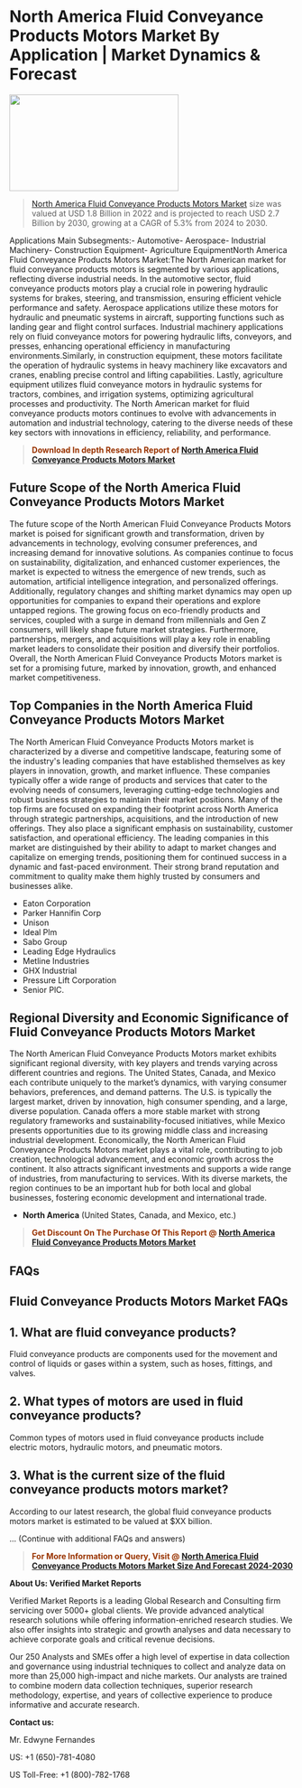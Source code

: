 <p><h1>North America Fluid Conveyance Products Motors Market By Application | Market Dynamics & Forecast</h1><p><img class="aligncenter size-medium wp-image-105565" src="https://ffe5etoiles.com/wp-content/uploads/2025/01/MST7-300x171.png" alt="" width="300" height="171" /></p><blockquote><p><a href="https://www.verifiedmarketreports.com/download-sample/?rid=71282&utm_source=Github-NA&utm_medium=384" target="_blank">North America Fluid Conveyance Products Motors Market</a> size was valued at USD 1.8 Billion in 2022 and is projected to reach USD 2.7 Billion by 2030, growing at a CAGR of 5.3% from 2024 to 2030.</p></blockquote>Applications Main Subsegments:- Automotive- Aerospace- Industrial Machinery- Construction Equipment- Agriculture EquipmentNorth America Fluid Conveyance Products Motors Market:The North American market for fluid conveyance products motors is segmented by various applications, reflecting diverse industrial needs. In the automotive sector, fluid conveyance products motors play a crucial role in powering hydraulic systems for brakes, steering, and transmission, ensuring efficient vehicle performance and safety. Aerospace applications utilize these motors for hydraulic and pneumatic systems in aircraft, supporting functions such as landing gear and flight control surfaces. Industrial machinery applications rely on fluid conveyance motors for powering hydraulic lifts, conveyors, and presses, enhancing operational efficiency in manufacturing environments.Similarly, in construction equipment, these motors facilitate the operation of hydraulic systems in heavy machinery like excavators and cranes, enabling precise control and lifting capabilities. Lastly, agriculture equipment utilizes fluid conveyance motors in hydraulic systems for tractors, combines, and irrigation systems, optimizing agricultural processes and productivity. The North American market for fluid conveyance products motors continues to evolve with advancements in automation and industrial technology, catering to the diverse needs of these key sectors with innovations in efficiency, reliability, and performance.</p><blockquote><p><span style="color: #993300;"><strong>Download In depth Research Report of <a href="https://www.verifiedmarketreports.com/download-sample/?rid=71282&utm_source=Github-NA&utm_medium=384">North America Fluid Conveyance Products Motors Market</a></strong></span></p></blockquote><h2>Future Scope of the North America Fluid Conveyance Products Motors Market</h2><p>The future scope of the North American Fluid Conveyance Products Motors market is poised for significant growth and transformation, driven by advancements in technology, evolving consumer preferences, and increasing demand for innovative solutions. As companies continue to focus on sustainability, digitalization, and enhanced customer experiences, the market is expected to witness the emergence of new trends, such as automation, artificial intelligence integration, and personalized offerings. Additionally, regulatory changes and shifting market dynamics may open up opportunities for companies to expand their operations and explore untapped regions. The growing focus on eco-friendly products and services, coupled with a surge in demand from millennials and Gen Z consumers, will likely shape future market strategies. Furthermore, partnerships, mergers, and acquisitions will play a key role in enabling market leaders to consolidate their position and diversify their portfolios. Overall, the North American Fluid Conveyance Products Motors market is set for a promising future, marked by innovation, growth, and enhanced market competitiveness.</p><h2>Top Companies in the North America Fluid Conveyance Products Motors Market</h2><p>The North American Fluid Conveyance Products Motors market is characterized by a diverse and competitive landscape, featuring some of the industry's leading companies that have established themselves as key players in innovation, growth, and market influence. These companies typically offer a wide range of products and services that cater to the evolving needs of consumers, leveraging cutting-edge technologies and robust business strategies to maintain their market positions. Many of the top firms are focused on expanding their footprint across North America through strategic partnerships, acquisitions, and the introduction of new offerings. They also place a significant emphasis on sustainability, customer satisfaction, and operational efficiency. The leading companies in this market are distinguished by their ability to adapt to market changes and capitalize on emerging trends, positioning them for continued success in a dynamic and fast-paced environment. Their strong brand reputation and commitment to quality make them highly trusted by consumers and businesses alike.</p><p><ul><li>Eaton Corporation </li><li> Parker Hannifin Corp </li><li> Unison </li><li> Ideal Plm </li><li> Sabo Group </li><li> Leading Edge Hydraulics </li><li> Metline Industries </li><li> GHX Industrial </li><li> Pressure Lift Corporation </li><li> Senior PlC.</li></ul></p><h2>Regional Diversity and Economic Significance of Fluid Conveyance Products Motors Market</h2><p>The North American Fluid Conveyance Products Motors market exhibits significant regional diversity, with key players and trends varying across different countries and regions. The United States, Canada, and Mexico each contribute uniquely to the market’s dynamics, with varying consumer behaviors, preferences, and demand patterns. The U.S. is typically the largest market, driven by innovation, high consumer spending, and a large, diverse population. Canada offers a more stable market with strong regulatory frameworks and sustainability-focused initiatives, while Mexico presents opportunities due to its growing middle class and increasing industrial development. Economically, the North American Fluid Conveyance Products Motors market plays a vital role, contributing to job creation, technological advancement, and economic growth across the continent. It also attracts significant investments and supports a wide range of industries, from manufacturing to services. With its diverse markets, the region continues to be an important hub for both local and global businesses, fostering economic development and international trade.</p><ul> <li><strong>North America</strong> (United States, Canada, and Mexico, etc.)</li></ul><blockquote><p><span style="color: #993300;"><strong>Get Discount On The Purchase Of This Report @ <a href="https://www.verifiedmarketreports.com/ask-for-discount/?rid=71282&utm_source=Github-NA&utm_medium=384">North America Fluid Conveyance Products Motors Market</a></strong></span></p></blockquote><h2>FAQs</h2><p><h2>Fluid Conveyance Products Motors Market FAQs</h1><h2>1. What are fluid conveyance products?</div><div></h2><p>Fluid conveyance products are components used for the movement and control of liquids or gases within a system, such as hoses, fittings, and valves.</p><h2>2. What types of motors are used in fluid conveyance products?</div><div></h2><p>Common types of motors used in fluid conveyance products include electric motors, hydraulic motors, and pneumatic motors.</p><h2>3. What is the current size of the fluid conveyance products motors market?</div><div></h2><p>According to our latest research, the global fluid conveyance products motors market is estimated to be valued at $XX billion.</p>... (Continue with additional FAQs and answers)</body></html></p><blockquote><p><span style="color: #993300;"><strong>For More Information or Query, Visit @ <a href="https://www.verifiedmarketreports.com/product/global-fluid-conveyance-products-motors-market-2019-by-manufacturers-regions-type-and-application-forecast-to-2024/">North America Fluid Conveyance Products Motors Market Size And Forecast 2024-2030</a></strong></span></p></blockquote><p><strong>About Us: Verified Market Reports</strong></p><p>Verified Market Reports is a leading Global Research and Consulting firm servicing over 5000+ global clients. We provide advanced analytical research solutions while offering information-enriched research studies. We also offer insights into strategic and growth analyses and data necessary to achieve corporate goals and critical revenue decisions.</p><p>Our 250 Analysts and SMEs offer a high level of expertise in data collection and governance using industrial techniques to collect and analyze data on more than 25,000 high-impact and niche markets. Our analysts are trained to combine modern data collection techniques, superior research methodology, expertise, and years of collective experience to produce informative and accurate research.</p><p><strong>Contact us:</strong></p><p>Mr. Edwyne Fernandes</p><p>US: +1 (650)-781-4080</p><p>US Toll-Free: +1 (800)-782-1768</p>
